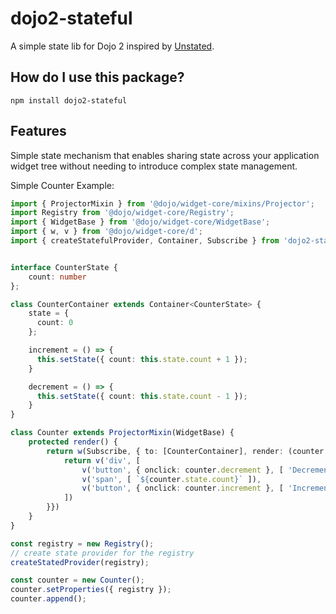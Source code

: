 # dojo2-stateful

A simple state lib for Dojo 2 inspired by [Unstated](https://github.com/jamiebuilds/unstated).

## How do I use this package?

```
npm install dojo2-stateful
```

## Features

Simple state mechanism that enables sharing state across your application widget tree without needing to introduce complex state management.

Simple Counter Example:

```ts
import { ProjectorMixin } from '@dojo/widget-core/mixins/Projector';
import Registry from '@dojo/widget-core/Registry';
import { WidgetBase } from '@dojo/widget-core/WidgetBase';
import { w, v } from '@dojo/widget-core/d';
import { createStatefulProvider, Container, Subscribe } from 'dojo2-stateful';


interface CounterState {
	count: number
};

class CounterContainer extends Container<CounterState> {
	state = {
	  count: 0
	};

	increment = () => {
	  this.setState({ count: this.state.count + 1 });
	}

	decrement = () => {
	  this.setState({ count: this.state.count - 1 });
	}
}

class Counter extends ProjectorMixin(WidgetBase) {
	protected render() {
		return w(Subscribe, { to: [CounterContainer], render: (counter: CounterContainer) => {
			return v('div', [
				v('button', { onclick: counter.decrement }, [ 'Decrement' ]),
				v('span', [ `${counter.state.count}` ]),
				v('button', { onclick: counter.increment }, [ 'Increment' ])
			])
		}})
	}
}

const registry = new Registry();
// create state provider for the registry
createStatedProvider(registry);

const counter = new Counter();
counter.setProperties({ registry });
counter.append();
```
